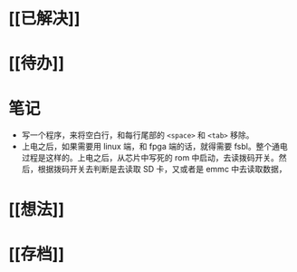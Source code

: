 # [[已解决]]

# [[待办]]

# 笔记
- 写一个程序，来将空白行，和每行尾部的 `<space>` 和 `<tab>` 移除。
- 上电之后，如果需要用 linux 端，和 fpga 端的话，就得需要 fsbl。整个通电过程是这样的。上电之后，从芯片中写死的 rom 中启动，去读拨码开关。然后，根据拨码开关去判断是去读取 SD 卡，又或者是 emmc 中去读取数据，

# [[想法]]

# [[存档]]
